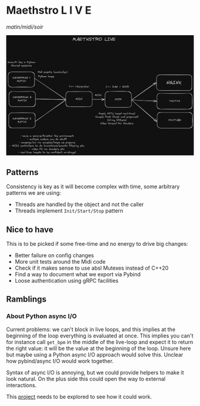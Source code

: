 # Maethstro L I V E

_matin/midi/soir_

![architecture](assets/live.png)

## Patterns

Consistency is key as it will become complex with time, some arbitrary
patterns we are using:

- Threads are handled by the object and not the caller
- Threads implement `Init/Start/Stop` pattern

## Nice to have

This is to be picked if some free-time and no energy to drive big
changes:

- Better failure on config changes
- More unit tests around the Midi code
- Check if it makes sense to use absl Mutexes instead of C++20
- Find a way to document what we export via Pybind
- Loose authentication using gRPC facilities

## Ramblings

### About Python async I/O

Current problems: we can't block in live loops, and this implies at
the beginning of the loop everything is evaluated at once. This
implies you can't for instance call `get_bpm` in the middle of the
live-loop and expect it to return the right value: it will be the
value at the beginning of the loop. Unsure here but maybe using a
Python async I/O approach would solve this. Unclear how pybind/async
I/O would work together.

Syntax of async I/O is annoying, but we could provide helpers to make
it look natural. On the plus side this could open the way to external
interactions.

This [project](https://github.com/DmitryKuk/asynchronizer/tree/master)
needs to be explored to see how it could work.
